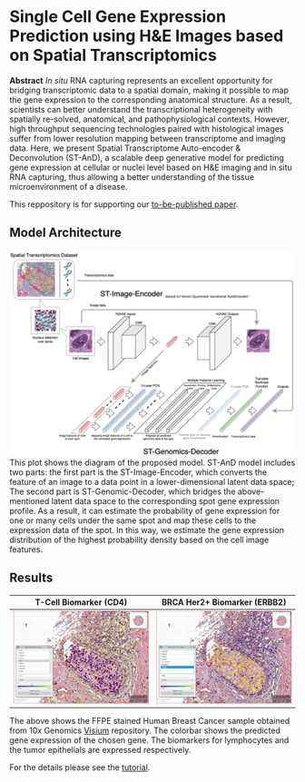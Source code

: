 # Single Cell Gene Expression Prediction using H&E Images based on Spatial Transcriptomics

**Abstract** *In situ* RNA capturing represents an excellent opportunity for bridging transcriptomic data to a spatial domain, making it possible to map the gene expression to the corresponding anatomical structure. As a result, scientists can better understand the transcriptional heterogeneity with spatially re-solved, anatomical, and pathophysiological contexts. However, high throughput sequencing technologies paired with histological images suffer from lower resolution mapping between transcriptome and imaging data. Here, we present Spatial Transcriptome Auto-encoder & Deconvolution (ST-AnD), a scalable deep generative model for predicting gene expression at cellular or nuclei level based on H&E imaging and in situ RNA capturing, thus allowing a better understanding of the tissue microenvironment of a disease.

This reppository is for supporting our [to-be-published paper](https://arxiv.com).

## Model Architecture
![ST-AnD Model Diagram](./figures/stand.png)
This plot shows the diagram of the proposed model. ST-AnD model includes two parts: the first part is the ST-Image-Encoder, which converts the feature of an image to a data point in a lower-dimensional latent data space; The second part is ST-Genomic-Decoder, which bridges the above-mentioned latent data space to the corresponding spot gene expression profile. As a result, it can estimate the probability of gene expression for one or many cells under the same spot and map these cells to the expression data of the spot. In this way, we estimate the gene expression distribution of the highest probability density based on the cell image features.

## Results
T-Cell Biomarker (CD4)              |BRCA Her2+ Biomarker (ERBB2)
:----------------------------------:|:---------------------------------------:
![CD4](./figures/screenshot_cd4.png)|![ERBB2](./figures/screenshot_erbb2.png)

The above shows the FFPE stained Human Breast Cancer sample obtained from 10x Genomics [Visium](https://www.10xgenomics.com/spatial-transcriptomics/) repository. The colorbar shows the predicted gene expression of the chosen gene. The biomarkers for lymphocytes and the tumor epithelials are expressed respectively.

For the details please see the [tutorial](./STAnD-tutorial.ipynb).